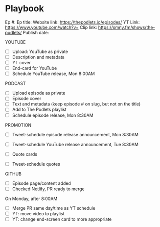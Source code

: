 # Playbook

Ep #:
Ep title:
Website link: https://thepodlets.io/episodes/
YT Link: https://www.youtube.com/watch?v=
Clip link: https://omny.fm/shows/the-podlets/
Publish date:

YOUTUBE
- [ ] Upload: YouTube as private
- [ ] Description and metadata
- [ ] YT cover
- [ ] End-card for YouTube
- [ ] Schedule YouTube release, Mon 8:00AM

PODCAST
- [ ] Upload episode as private
- [ ] Episode cover
- [ ] Text and metadata (keep episode # on slug, but not on the title)
- [ ] Add to The Podlets playlist
- [ ] Schedule episode release, Mon 8:30AM

PROMOTION
- [ ] Tweet-schedule episode release announcement, Mon 8:30AM
- [ ] Tweet-schedule YouTube release announcement, Tue 8:30AM

- [ ] Quote cards
- [ ] Tweet-schedule quotes

GITHUB
- [ ] Episode page/content added 
- [ ] Checked Netlify, PR ready to merge

On Monday, after 8:00AM
- [ ] Merge PR same day/time as YT schedule
- [ ] YT: move video to playlist
- [ ] YT: change end-screen card to more appropriate
